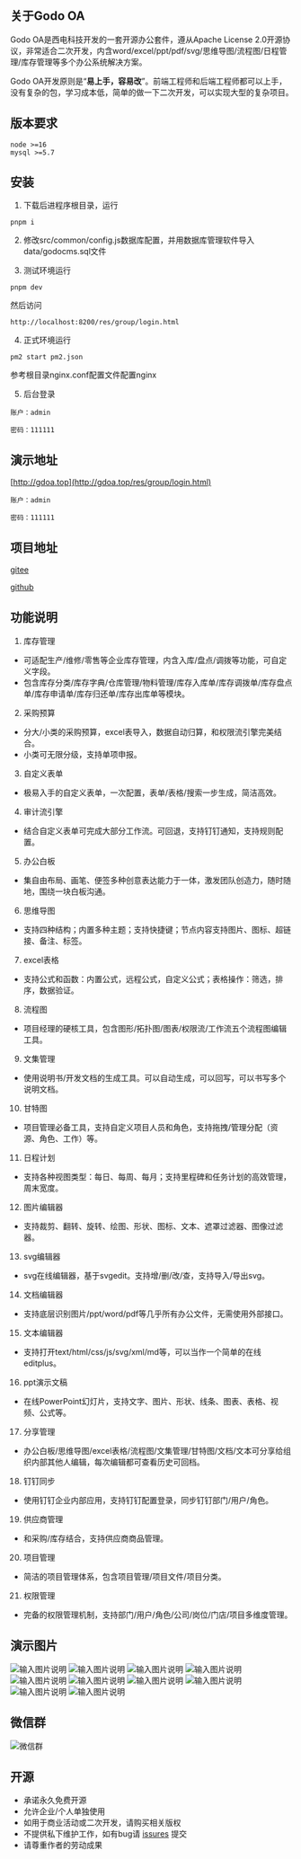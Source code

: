 ## 关于Godo OA

Godo OA是西电科技开发的一套开源办公套件，遵从Apache License 2.0开源协议，非常适合二次开发，内含word/excel/ppt/pdf/svg/思维导图/流程图/日程管理/库存管理等多个办公系统解决方案。

Godo OA开发原则是“**易上手，容易改**”。前端工程师和后端工程师都可以上手，没有复杂的包，学习成本低，简单的做一下二次开发，可以实现大型的复杂项目。

## 版本要求

```
node >=16
mysql >=5.7
```
## 安装


1. 下载后进程序根目录，运行
```
pnpm i
```


2. 修改src/common/config.js数据库配置，并用数据库管理软件导入data/godocms.sql文件

3. 测试环境运行
```
pnpm dev
```
然后访问
```
http://localhost:8200/res/group/login.html
```

4. 正式环境运行
```
pm2 start pm2.json
```
参考根目录nginx.conf配置文件配置nginx

5. 后台登录
```
账户：admin

密码：111111
```

## 演示地址

[http://gdoa.top](http://gdoa.top/res/group/login.html)
```
账户：admin

密码：111111
```

## 项目地址


[gitee](https://gitee.com/ruitao_admin/gdoa)

[github](https://github.com/phpk/gdoa)

## 功能说明



1. 库存管理

- 可适配生产/维修/零售等企业库存管理，内含入库/盘点/调拨等功能，可自定义字段。
- 包含库存分类/库存字典/仓库管理/物料管理/库存入库单/库存调拨单/库存盘点单/库存申请单/库存归还单/库存出库单等模块。


2. 采购预算

- 分大/小类的采购预算，excel表导入，数据自动归算，和权限流引擎完美结合。
- 小类可无限分级，支持单项申报。


3. 自定义表单

- 极易入手的自定义表单，一次配置，表单/表格/搜索一步生成，简洁高效。


4. 审计流引擎

- 结合自定义表单可完成大部分工作流。可回退，支持钉钉通知，支持规则配置。


5. 办公白板

- 集自由布局、画笔、便签多种创意表达能力于一体，激发团队创造力，随时随地，围绕一块白板沟通。


6. 思维导图

- 支持四种结构；内置多种主题；支持快捷键；节点内容支持图片、图标、超链接、备注、标签。


7. excel表格

- 支持公式和函数：内置公式，远程公式，自定义公式；表格操作：筛选，排序，数据验证。


8. 流程图

- 项目经理的硬核工具，包含图形/拓扑图/图表/权限流/工作流五个流程图编辑工具。


9. 文集管理

- 使用说明书/开发文档的生成工具。可以自动生成，可以回写，可以书写多个说明文档。


10. 甘特图

- 项目管理必备工具，支持自定义项目人员和角色，支持拖拽/管理分配（资源、角色、工作）等。


11. 日程计划

- 支持各种视图类型：每日、每周、每月；支持里程碑和任务计划的高效管理，周末宽度。


12. 图片编辑器

- 支持裁剪、翻转、旋转、绘图、形状、图标、文本、遮罩过滤器、图像过滤器。


13. svg编辑器

- svg在线编辑器，基于svgedit。支持增/删/改/查，支持导入/导出svg。


14. 文档编辑器

- 支持底层识别图片/ppt/word/pdf等几乎所有办公文件，无需使用外部接口。


15. 文本编辑器

- 支持打开text/html/css/js/svg/xml/md等，可以当作一个简单的在线editplus。


16. ppt演示文稿

- 在线PowerPoint幻灯片，支持文字、图片、形状、线条、图表、表格、视频、公式等。

17. 分享管理

- 办公白板/思维导图/excel表格/流程图/文集管理/甘特图/文档/文本可分享给组织内部其他人编辑，每次编辑都可查看历史可回档。

18. 钉钉同步

- 使用钉钉企业内部应用，支持钉钉配置登录，同步钉钉部门/用户/角色。

19. 供应商管理

- 和采购/库存结合，支持供应商商品管理。

20. 项目管理

- 简洁的项目管理体系，包含项目管理/项目文件/项目分类。

21. 权限管理

- 完备的权限管理机制，支持部门/用户/角色/公司/岗位/门店/项目多维度管理。



## 演示图片

![输入图片说明](docs/1.jpg)
![输入图片说明](docs/2.jpg)
![输入图片说明](docs/3.jpg)
![输入图片说明](docs/4.jpg)
![输入图片说明](docs/5.jpg)
![输入图片说明](docs/6.jpg)
![输入图片说明](docs/7.jpg)
![输入图片说明](docs/8.jpg)
![输入图片说明](docs/9.jpg)
![输入图片说明](docs/10.jpg)

## 微信群
![微信群](docs/wx.png)

## 开源

- 承诺永久免费开源
- 允许企业/个人单独使用
- 如用于商业活动或二次开发，请购买相关版权
- 不提供私下维护工作，如有bug请 [issures](https://gitee.com/ruitao_admin/godooa/issues) 提交
- 请尊重作者的劳动成果
